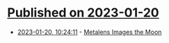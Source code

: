 # [Published on 2023-01-20](index.md)

* [2023-01-20, 10:24:11](https://news.ycombinator.com/item?id=34451072) - [Metalens Images the Moon](https://physicsworld.com/a/telescope-with-large-aperture-metalens-images-the-moon/)
